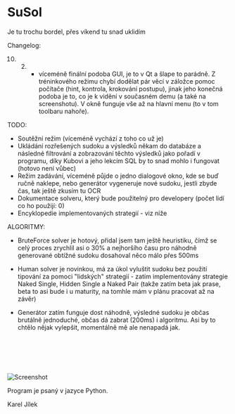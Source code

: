 SuSol
======

Je tu trochu bordel, přes víkend tu snad uklidím

Changelog:

10. 2. - víceméně finální podoba GUI, je to v Qt a šlape to parádně. Z tréninkového režimu chybí dodělat pár věcí v záložce pomoc počítače (hint, kontrola, krokování postupu), jinak jeho konečná podoba je to, co je k vidění v současném demu (a také na screenshotu). V okně funguje vše až na hlavní menu (to v tom toolbaru nahoře).

TODO: 

- Soutěžní režim (víceméně vychází z toho co už je)
- Ukládání rozřešených sudoku a výsledků někam do databáze a následné filtrování a zobrazování těchto výsledků jako pořadí v programu, díky Kubovi a jeho lekcím SQL by to snad mohlo i fungovat (hotovo není vůbec)
- Režim zadávání, víceméně půjde o jedno dialogové okno, kde se buď ručně naklepe, nebo generátor vygeneruje nové sudoku, jestli zbyde čas, tak ještě zkusím tu OCR
- Dokumentace solveru, který bude použitelný pro developery (počet lidí co ho použijí: 0)
- Encyklopedie implementovaných strategií - viz níže

ALGORITMY:

- BruteForce solver je hotový, přidal jsem tam ještě heuristiku, čímž se celý proces zrychlil asi o 30% a nejhoršího času pro náhodně generované obtížné sudoku dosahoval něco málo přes 500ms

- Human solver je novinkou, má za úkol vyluštit sudoku bez použití tipování za pomoci "lidských" strategií - zatím implementovány strategie Naked Single, Hidden Single a Naked Pair (takže zatím beta jak prase, beta to asi bude i u maturity, na tomhle mám v plánu pracovat až na závěr)

- Generátor zatím funguje dost náhodně, výsledné sudoku je občas brutálně jednoduché, občas dá zabrat (200ms) i algoritmu. Asi by to chtělo nějak vylepšit, momentálně mě ale nenapadá jak.


<br><br><br><br>

![Screenshot](https://raw.githubusercontent.com/karlosss/sudoku/master/screenshot7.png)

Program je psaný v jazyce Python.


Karel Jílek
